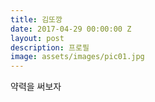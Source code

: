 ```yaml
---
title: 김또깡
date: 2017-04-29 00:00:00 Z
layout: post
description: 프로필
image: assets/images/pic01.jpg
---
```


약력을 써보자